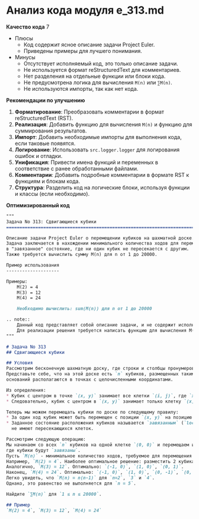 # Анализ кода модуля e_313.md

**Качество кода**
7
- Плюсы
    - Код содержит ясное описание задачи Project Euler.
    - Приведены примеры для лучшего понимания.
- Минусы
    - Отсутствует исполняемый код, это только описание задачи.
    - Не используется формат reStructuredText для комментариев.
    - Нет разделения на отдельные функции или блоки кода.
    - Не предусмотрена логика для вычисления `M(n)` или `∑M(n)`.
    - Не используются импорты, так как нет кода.

**Рекомендации по улучшению**
1.  **Форматирование**: Преобразовать комментарии в формат reStructuredText (RST).
2.  **Реализация**: Добавить функцию для вычисления `M(n)` и функцию для суммирования результатов.
3.  **Импорт**: Добавить необходимые импорты для выполнения кода, если таковые появятся.
4.  **Логирование**: Использовать `src.logger.logger` для логирования ошибок и отладки.
5.  **Унификация**: Привести имена функций и переменных в соответствие с ранее обработанными файлами.
6.  **Комментарии**: Добавить подробные комментарии в формате RST к функциям и блокам кода.
7.  **Структура**:  Разделить код на логические блоки, используя функции и классы (если необходимо).

**Оптимизированный код**

```markdown
"""
Задача No 313: Сдвигающиеся кубики
=========================================================================================

Описание задачи Project Euler о перемещении кубиков на шахматной доске.
Задача заключается в нахождении минимального количества ходов для перемещения n кубиков
в "завязанное" состояние, где ни один кубик не пересекается с другим.
Также требуется вычислить сумму M(n) для n от 1 до 20000.

Пример использования
--------------------

Примеры:
    M(2) = 4
    M(3) = 12
    M(4) = 24

    Необходимо вычислить: sum(M(n)) для n от 1 до 20000

.. note::
    Данный код представляет собой описание задачи, и не содержит исполняемого кода.
    Для реализации решения требуется написать функцию для вычисления M(n) и сумму всех M(n).
"""

# Задача No 313
## Сдвигающиеся кубики

## Условия
Рассмотрим бесконечную шахматную доску, где строки и столбцы пронумерованы целыми числами.
Представьте себе, что на этой доске есть `n` кубиков, размещенных таким образом, что центры их
оснований располагаются в точках с целочисленными координатами.

Из определения:
* Кубик с центром в точке `(x, y)` занимает все клетки `(i, j)`, где `x - 1/2 ≤ i < x + 1/2` и `y - 1/2 ≤ j < y + 1/2`.
* Следовательно, кубик с центром в `(x, y)` занимает только клетку `(x, y)`.

Теперь мы можем перемещать кубики по доске по следующему правилу:
* За один ход кубик может быть перемещен с позиции `(x, y)` на позицию `(x ± 1, y)` или на позицию `(x, y ± 1)`.
* Заданное состояние расположения кубиков называется `завязанным` (`locked`), если никакие два кубика
  не имеют пересекающихся клеток.

Рассмотрим следующую операцию:
Мы начинаем со всех `n` кубиков на одной клетке `(0, 0)` и перемещаем их по одному, пока они не займут позицию,
где кубики будут `завязаны`.
Пусть `M(n)` - минимальное количество ходов, требуемое для перемещения `n` кубиков в `завязанное` состояние.
Например, `M(2) = 4`. Наиболее оптимальное решение: разместить 2 кубика в `(-1, 0)` и `(1, 0)`.
Аналогично, `M(3) = 12`. Оптимально: `(-1, 0)`, `(1, 0)`, `(0, 1)`.
Наконец, `M(4) = 24`. Оптимально: `(-1, 0)`, `(1, 0)`, `(0, -1)`, `(0, 1)`.
Легко увидеть, что `M(n) = n(n-1)` для `n=2`, `3` и `4`.
Однако, это равенство не выполняется для `n = 5`.

Найдите `∑M(n)` для `1 ≤ n ≤ 20000`.

## Пример
`M(2) = 4`, `M(3) = 12`, `M(4) = 24`
```